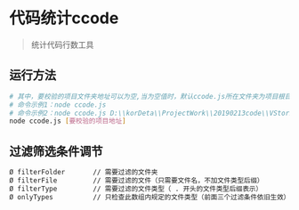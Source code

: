 # 代码统计ccode

> 统计代码行数工具

## 运行方法

``` bash
# 其中，要校验的项目文件夹地址可以为空,当为空值时，默认ccode.js所在文件夹为项目根目录，注意，windows环境下，文件夹分隔符为 \\ 
# 命令示例1：node ccode.js 
# 命令示例2：node ccode.js D:\\korDeta\\ProjectWork\\20190213code\\VStori
node ccode.js [要校验的项目地址]
```

## 过滤筛选条件调节

``` bash
Ø filterFolder       // 需要过滤的文件夹
Ø filterFile         // 需要过滤的文件（只需要文件名，不加文件类型后缀）
Ø filterType         // 需要过滤的文件类型（ . 开头的文件类型后缀表示）
Ø onlyTypes          // 只检查此数组内规定的文件类型（前面三个过滤条件依旧生效）
```